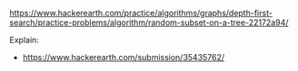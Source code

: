 https://www.hackerearth.com/practice/algorithms/graphs/depth-first-search/practice-problems/algorithm/random-subset-on-a-tree-22172a94/

Explain:

- https://www.hackerearth.com/submission/35435762/
